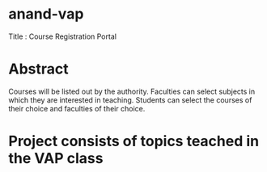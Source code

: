 # anand-vap

Title : Course Registration Portal

# Abstract
Courses will be listed out by the authority. Faculties can select subjects in which they are interested in teaching. Students can select the courses of their choice and faculties of their choice.

# Project consists of topics teached in the VAP class
